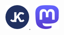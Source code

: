 <div align="center">
	<a href="https://jkc.codes/">
		<img src="./icon-site.svg" alt="JKC on dark blue background" width="75" height="75">
	</a>
	&nbsp;
	&nbsp;
	<a href="https://mastodonapp.uk/@jkc_codes">
			<img src="./icon-mastodon.svg" alt="Mastodon logo" width="75" height="75">
	</a>
</div>
